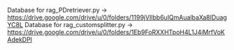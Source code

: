 Database for rag_PDretriever.py -> https://drive.google.com/drive/u/0/folders/1199jVlIbb6ulQmAualbaXa8IDuagYC8L
Database for rag_customsplitter.py -> https://drive.google.com/drive/u/0/folders/1Eb9FoRXXHTpoH4L1J4iMrfVoKAdekDPl
